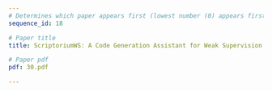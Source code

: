 ```yaml
---
# Determines which paper appears first (lowest number (0) appears first)
sequence_id: 18

# Paper title
title: ScriptoriumWS: A Code Generation Assistant for Weak Supervision

# Paper pdf
pdf: 30.pdf

---
```

